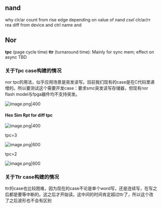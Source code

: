 ## nand

why clr/ar count from rise edge
depending on value of nand _csel_
clr/ar/rr rea diff from device and ctrl name and

## Nor

**tpc** (page cycle time)
**ttr** (turnaround time): Mainly for sync mem; effect on async TBD 

### 关于Tpc case构建的情况

nor tpc的用法，似乎应用场景是突发读写。目前我们现有的case是在C代码里递增的。所以要测试这个需要开发case：要求smc突发读写存储器，但现有nor flash model与fpga器件均不支持突发。


![image.png|400](https://lincx-img.oss-cn-shanghai.aliyuncs.com/img/20250928094714132.png)

#### Hex Sim Rpt for diff tpc

![image.png|400](https://lincx-img.oss-cn-shanghai.aliyuncs.com/img/20250928094621959.png)


tpc=3

![image.png|600](https://lincx-img.oss-cn-shanghai.aliyuncs.com/img/20250924132741460.png)

tpc=2

![image.png|600](https://lincx-img.oss-cn-shanghai.aliyuncs.com/img/20250924132715988.png)

### 关于Ttr case构建的情况

ttr的case也比较困难，因为现在的case不论是单个word写，还是连续写，在写之后都是要等中断的。这之后才开始读。这中间的时间肯定超过ttr了，所以这个改了之后波形也不会有区别
